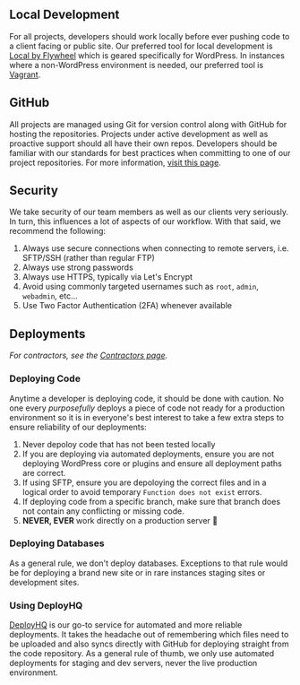 ## Local Development

For all projects, developers should work locally before ever pushing code to a client facing or public site. Our preferred tool for local development is [Local by Flywheel](https://local.getflywheel.com/) which is geared specifically for WordPress. In instances where a non-WordPress environment is needed, our preferred tool is [Vagrant](https://www.vagrantup.com/).

## GitHub

All projects are managed using Git for version control along with GitHub for hosting the repositories. Projects under active development as well as proactive support should all have their own repos. Developers should be familiar with our standards for best practices when committing to one of our project repositories. For more information, [visit this page](/git).

## Security

We take security of our team members as well as our clients very seriously. In turn, this influences a lot of aspects of our workflow. With that said, we recommend the following:

1. Always use secure connections when connecting to remote servers, i.e. SFTP/SSH (rather than regular FTP)
2. Always use strong passwords
3. Always use HTTPS, typically via Let's Encrypt
4. Avoid using commonly targeted usernames such as `root`, `admin`, `webadmin`, etc...
5. Use Two Factor Authentication (2FA) whenever available

## Deployments

_For contractors, see the [Contractors page](/contractors)._

### Deploying Code

Anytime a developer is deploying code, it should be done with caution. No one every _purposefully_ deploys a piece of code not ready for a production environment so it is in everyone's best interest to take a few extra steps to ensure reliability of our deployments:

1. Never depoloy code that has not been tested locally
2. If you are deploying via automated deployments, ensure you are not deploying WordPress core or plugins and ensure all deployment paths are correct.
3. If using SFTP, ensure you are depoloying the correct files and in a logical order to avoid temporary `Function does not exist` errors.
4. If deploying code from a specific branch, make sure that branch does not contain any conflicting or missing code.
5. **NEVER, EVER** work directly on a production server 🤠

### Deploying Databases

As a general rule, we don't deploy databases. Exceptions to that rule would be for deploying a brand new site or in rare instances staging sites or development sites.

### Using DeployHQ

[DeployHQ](https://cuberis.deployhq.com/) is our go-to service for automated and more reliable deployments. It takes the headache out of remembering which files need to be uploaded and also syncs directly with GitHub for deploying straight from the code repository. As a general rule of thumb, we only use automated deployments for staging and dev servers, never the live production environment.